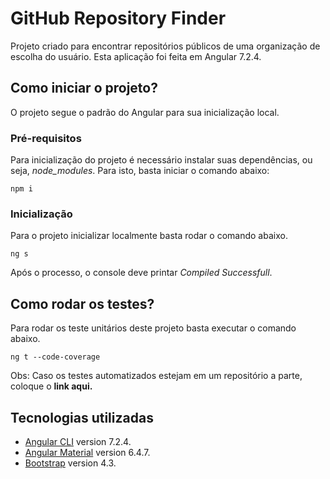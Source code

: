 # GitHub Repository Finder

Projeto criado para encontrar repositórios públicos de uma organização de escolha do usuário. Esta aplicação foi feita em Angular 7.2.4.

## Como iniciar o projeto?
O projeto segue o padrão do Angular para sua inicialização local.

### Pré-requisitos
Para inicialização do projeto é necessário instalar suas dependências, ou seja, *node_modules*. Para isto, basta iniciar o comando abaixo:

```
npm i
```

### Inicialização
Para o projeto inicializar localmente basta rodar o comando abaixo.

```
ng s
```

Após o processo, o console deve printar *Compiled Successfull*.

## Como rodar os testes?
Para rodar os teste unitários deste projeto basta executar o comando abaixo.

```
ng t --code-coverage
```

Obs: Caso os testes automatizados estejam em um repositório a parte, coloque o **link aqui.**

## Tecnologias utilizadas

* [Angular CLI](https://github.com/angular/angular-cli) version 7.2.4.
* [Angular Material](https://material.angular.io/) version 6.4.7.
* [Bootstrap](https://getbootstrap.com/) version 4.3.
